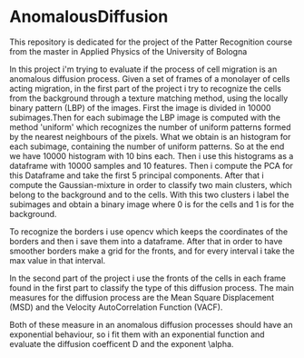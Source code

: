 # AnomalousDiffusion
This repository is dedicated for the project of the Patter Recognition course from the master in Applied Physics of the University of Bologna

In this project i'm trying to evaluate if the process of cell migration is an anomalous diffusion process.
Given a set of frames of a monolayer of cells acting migration,
in the first part of the project i try to recognize the cells from the background through a texture matching method, using the locally binary pattern (LBP) of the images. 
First the image is divided in 10000 subimages.Then for each subimage  the LBP image is computed with the method 'uniform' which recognizes the number of uniform patterns formed by the nearest neighbours of the pixels.
What we obtain is an histogram for each subimage, containing the number of uniform patterns.
So at the end we have 10000 histogram with 10 bins each.
Then i use this histograms as a dataframe with 10000 samples and 10 features.
Then i compute the PCA for this Dataframe and take the first 5 principal components.
After that i compute the Gaussian-mixture in order to classify two main clusters, which belong to the background and to the cells.
With this two clusters i label the subimages and obtain a binary image where 0 is for the cells and 1 is for the background.

To recognize the borders i use opencv which keeps the coordinates of the borders and then i save them into a dataframe.
After that in order to have smoother borders make a grid for the fronts, and for every interval i take the max value in that interval.


In the second part of the project i use the fronts of the cells in each frame found in the first part to classify the type of this
diffusion process.
The main measures for the diffusion process are the Mean Square Displacement (MSD) and the Velocity AutoCorrelation Function (VACF).

Both of these measure in an anomalous diffusion processes should have an exponential behaviour, so i fit them with an exponential function and evaluate the diffusion coefficent D and the exponent \alpha.
